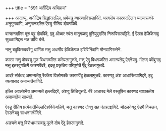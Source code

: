 +++
title = "591 अतींद्रिय अभिप्राय"

+++
आदाग्यू, अतींद्रिय सिद्धांतदल्लि, भ्रमॆयन्नु व्याख्यानिसलागिदॆ. भरवसॆय कारणदल्लिन व्यत्यासक्कॆ अनुगुणवागि, अनुमानदल्लि ऎरडु रीतिय दोषगळिवॆ.

वाग्दानदल्लि मूरु पट्टु दोषविदॆ, इदु ऒब्बर स्वंत मातुगळन्नु मुरियुवुदरिंद निरूपिसल्पट्टिदॆ. ई ऎल्ला हेळिकॆगळु सुळ्ळागिद्दरू नन्न तायि बंजॆ.

नानु बदुकिरुववरॆगू धार्मिक मत्तु अधर्मीय हेळिकॆगळ हरिविनिंदागि मौनवागिरुत्तेनॆ.

कारण मत्तु दोषवन्नु मूरु विधगळल्लि करॆयलागुत्तदॆ, मत्तु ऐदु विधगळल्लि अमान्यतॆयु ऐदनॆयदु. मॊलद कॊंबुगळु मत्तु इतरवुगळिगॆ कारणवॆंदरॆ, इदन्नु प्रकृतिय परिपूर्णतॆ ऎंदु हेळलागुत्तदॆ.

आदरॆ संबंधद अमान्यतॆयु रॆक्कॆय विलोमक्कॆ कारणवॆंदु हेळलागुत्तदॆ. कारणवु अंश आधारितवागिद्दरॆ, इदु व्यत्यासद अमान्यतॆयागिदॆ.

इल्लि अवलंबनॆय अमान्यतॆ इल्लदिद्दरॆ, अंशवु तिळियुत्तदॆ. बेरॆ आधारद मेलॆ वस्तुविन कारणद व्यापकतॆय अमान्यतॆय साध्यतॆ.

ऎरडु रीतिय प्रत्येकतॆयिल्लदिरुविकॆगळिवॆ, मत्तु कारणद दोषवु सह नंतरदद्दागिदॆ. मॊदलनॆयदु ऎडगै विचलन, ऎरडनॆयदु साधनगळॊंदिगॆ.

अडचणॆ मत्तु विरोधाभासवन्नु मूरने दोष ऎंदु हेळलागुत्तदॆ.

